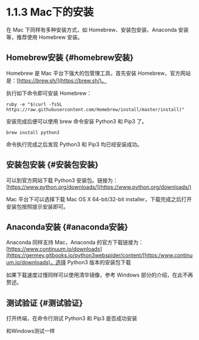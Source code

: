 # 1.1.3 Mac下的安装

在 Mac 下同样有多种安装方式，如 Homebrew、安装包安装、Anaconda 安装等，推荐使用 Homebrew 安装。

## Homebrew安装 {#homebrew安装}

Homebrew 是 Mac 平台下强大的包管理工具，首先安装 Homebrew，官方网站是：[https://brew.sh/](https://brew.sh/)。

执行如下命令即可安装 Homebrew：

```text
ruby -e "$(curl -fsSL https://raw.githubusercontent.com/Homebrew/install/master/install)"
```

安装完成后便可以使用 brew 命令安装 Python3 和 Pip3 了。

```text
brew install python3
```

命令执行完成之后发现 Python3 和 Pip3 均已经安装成功。

## 安装包安装 {#安装包安装}

可以到官方网站下载 Python3 安装包。链接为：[https://www.python.org/downloads/](https://www.python.org/downloads/)

Mac 平台下可以选择下载 Mac OS X 64-bit/32-bit installer，下载完成之后打开安装包按照提示安装即可。

## Anaconda安装 {#anaconda安装}

Anaconda 同样支持 Mac，Anaconda 的官方下载链接为：[https://www.continuum.io/downloads](https://germey.gitbooks.io/python3webspider/content/[https:/www.continuum.io/downloads)，选择 Python3 版本的安装包下载

如果下载速度过慢同样可以使用清华镜像，参考 Windows 部分的介绍，在此不再赘述。

## 测试验证 {#测试验证}

打开终端，在命令行测试 Python3 和 Pip3 是否成功安装

和Windows测试一样


